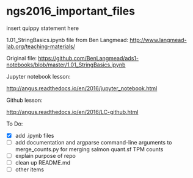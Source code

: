 # ngs2016_important_files
insert quippy statement here

1.01_StringBasics.ipynb file from Ben Langmead: http://www.langmead-lab.org/teaching-materials/

Original file: https://github.com/BenLangmead/ads1-notebooks/blob/master/1.01_StringBasics.ipynb

Jupyter notebook lesson:

http://angus.readthedocs.io/en/2016/jupyter_notebook.html

Github lesson:

http://angus.readthedocs.io/en/2016/LC-github.html

To Do:
- [X] add .ipynb files
- [ ] add documentation and argparse command-line arguments to merge_counts.py for merging salmon quant.sf TPM counts
- [ ] explain purpose of repo
- [ ] clean up README.md
- [ ] other items
